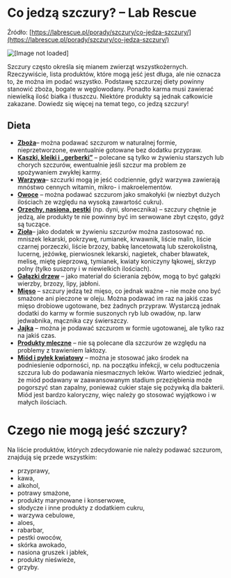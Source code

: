# Co jedzą szczury? – Lab Rescue
Źródło: [https://labrescue.pl/porady/szczury/co-jedza-szczury/](https://labrescue.pl/porady/szczury/co-jedza-szczury/)

![[Image not loaded]](https://labrescue.pl/wp-content/uploads/2023/06/Grafiki-na-strone-1.webp)

Szczury często określa się mianem zwierząt wszystkożernych. Rzeczywiście, lista produktów, które mogą jeść jest długa, ale nie oznacza to, że można im podać wszystko. Podstawę szczurzej diety powinny stanowić zboża, bogate w węglowodany. Ponadto karma musi zawierać niewielką ilość białka i tłuszczu. Niektóre produkty są jednak całkowicie zakazane. Dowiedz się więcej na temat tego, co jedzą szczury!

## Dieta
* **[Zboża](Zboża.html)**– można podawać szczurom w naturalnej formie, nieprzetworzone, ewentualnie gotowane bez dodatku przypraw.
* **[Kaszki, kleiki i „gerberki”](Kaszki,kleikii„gerberki”.html)** – polecane są tylko w żywieniu starszych lub chorych szczurów, ewentualnie jeśli szczur ma problem ze spożywaniem zwykłej karmy.
* **[Warzywa](Warzywa.html)**– szczurki mogą je jeść codziennie, gdyż warzywa zawierają mnóstwo cennych witamin, mikro- i makroelementów.
* **[Owoce](Owoce.html)** – można podawać szczurom jako smakołyki (w niezbyt dużych ilościach ze względu na wysoką zawartość cukru).
* **[Orzechy, nasiona, pestki](Orzechy,nasiona,pestki.html)** (np. dyni, słonecznika) – szczury chętnie je jedzą, ale produkty te nie powinny być im serwowane zbyt często, gdyż są tuczące.
* **[Zioła](Zioła.html)**– jako dodatek w żywieniu szczurów można zastosować np. mniszek lekarski, pokrzywę, rumianek, krwawnik, liście malin, liście czarnej porzeczki, liście brzozy, babkę lancetowatą lub szerokolistną, lucernę, jeżówkę, pierwiosnek lekarski, nagietek, chaber bławatek, melisę, miętę pieprzową, tymianek, kwiaty koniczyny łąkowej, skrzyp polny (tylko suszony i w niewielkich ilościach).
* **[Gałązki drzew](Gałązkidrzew.html)** – jako materiał do ścierania zębów, mogą to być gałązki wierzby, brzozy, lipy, jabłoni.
* **[Mięso](Mięso.html)** – szczury jedzą też mięso, co jednak ważne – nie może ono być smażone ani pieczone w oleju. Można podawać im raz na jakiś czas mięso drobiowe ugotowane, bez żadnych przypraw. Wystarczą jednak dodatki do karmy w formie suszonych ryb lub owadów, np. larw jedwabnika, mącznika czy świerszczy.
* **[Jajka](Jajka.html)** – można je podawać szczurom w formie ugotowanej, ale tylko raz na jakiś czas.
* **[Produkty mleczne](Produktymleczne.html)** – nie są polecane dla szczurów ze względu na problemy z trawieniem laktozy.
* **[Miód i pyłek kwiatowy](Miódipyłekkwiatowy.html)** – można je stosować jako środek na podniesienie odporności, np. na początku infekcji, w celu podtuczenia szczura lub do podawania niesmacznych leków. Warto wiedzieć jednak, że miód podawany w zaawansowanym stadium przeziębienia może pogorszyć stan zapalny, ponieważ cukier staje się pożywką dla bakterii. Miód jest bardzo kaloryczny, więc należy go stosować wyjątkowo i w małych ilościach.

# Czego nie mogą jeść szczury?
Na liście produktów, których zdecydowanie nie należy podawać szczurom, znajdują się przede wszystkim:
* przyprawy,
* kawa,
* alkohol,
* potrawy smażone,
* produkty marynowane i konserwowe,
* słodycze i inne produkty z dodatkiem cukru,
* warzywa cebulowe,
* aloes,
* rabarbar, 
* pestki owoców,
* skórka awokado, 
* nasiona gruszek i jabłek,
* produkty nieświeże,
* grzyby.

